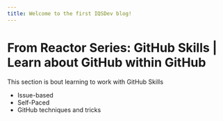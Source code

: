 ```yaml
---
title: Welcome to the first IQSDev blog!
---
```

# From Reactor Series: GitHub Skills | Learn about GitHub within GitHub
This section is bout learning to work with GitHub Skills

- Issue-based
- Self-Paced
- GitHub techniques and tricks

